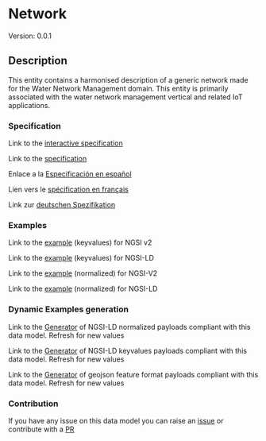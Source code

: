# Network
Version: 0.0.1

## Description 

This entity contains a harmonised description of a generic network made for the Water Network Management domain. This entity is primarily associated with the water network management vertical and related IoT applications.
### Specification

Link to the [interactive specification](https://swagger.lab.fiware.org/?url=https://github.com/smart-data-models/dataModel.WaterDistributionManagementEPANET/blob/master/Network/swagger.yaml)

Link to the [specification](https://github.com/smart-data-models/dataModel.WaterDistributionManagementEPANET/blob/master/Network/doc/spec.md)

Enlace a la [Especificación en español](https://github.com/smart-data-models/dataModel.WaterDistributionManagementEPANET/blob/master/Network/doc/spec_ES.md)

Lien vers le [spécification en français](https://github.com/smart-data-models/dataModel.WaterDistributionManagementEPANET/blob/master/Network/doc/spec_FR.md)

Link zur [deutschen Spezifikation](https://github.com/smart-data-models/dataModel.WaterDistributionManagementEPANET/blob/master/Network/doc/spec_DE.md)
### Examples

Link to the [example](https://github.com/smart-data-models/dataModel.WaterDistributionManagementEPANET/blob/master/Network/examples/example.json) (keyvalues) for NGSI v2

Link to the [example](https://github.com/smart-data-models/dataModel.WaterDistributionManagementEPANET/blob/master/Network/examples/example.jsonld) (keyvalues) for NGSI-LD

Link to the [example](https://github.com/smart-data-models/dataModel.WaterDistributionManagementEPANET/blob/master/Network/examples/example-normalized.json) (normalized) for NGSI-V2

Link to the [example](https://github.com/smart-data-models/dataModel.WaterDistributionManagementEPANET/blob/master/Network/examples/example-normalized.jsonld) (normalized) for NGSI-LD
### Dynamic Examples generation

Link to the [Generator](https://smartdatamodels.org/extra/ngsi-ld_generator.php?schemaUrl=https://raw.githubusercontent.com/smart-data-models/dataModel.WaterDistributionManagementEPANET/master/Network/schema.json&email=info@smartdatamodels.org) of NGSI-LD normalized payloads compliant with this data model. Refresh for new values

Link to the [Generator](https://smartdatamodels.org/extra/ngsi-ld_generator_keyvalues.php?schemaUrl=https://raw.githubusercontent.com/smart-data-models/dataModel.WaterDistributionManagementEPANET/master/Network/schema.json&email=info@smartdatamodels.org) of NGSI-LD keyvalues payloads compliant with this data model. Refresh for new values

Link to the [Generator](https://smartdatamodels.org/extra/geojson_features_generator_v1.0.php?schemaUrl=https://raw.githubusercontent.com/smart-data-models/dataModel.WaterDistributionManagementEPANET/master/Network/schema.json&email=info@smartdatamodels.org) of geojson feature format payloads compliant with this data model. Refresh for new values
### Contribution

 If you have any issue on this data model you can raise an [issue](https://github.com/smart-data-models/dataModel.WaterDistributionManagementEPANET/issues)  or contribute with a [PR](https://github.com/smart-data-models/dataModel.WaterDistributionManagementEPANET/pulls)